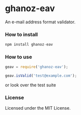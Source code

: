 ghanoz-eav
==========

An e-mail address format validator.

### How to install

```javascript
npm install ghanoz-eav
```

### How to use

```javascript
geav = require('ghanoz-eav');

geav.isValid('test@example.com');
```

or look over the test suite

### License

Licensed under the MIT License.
